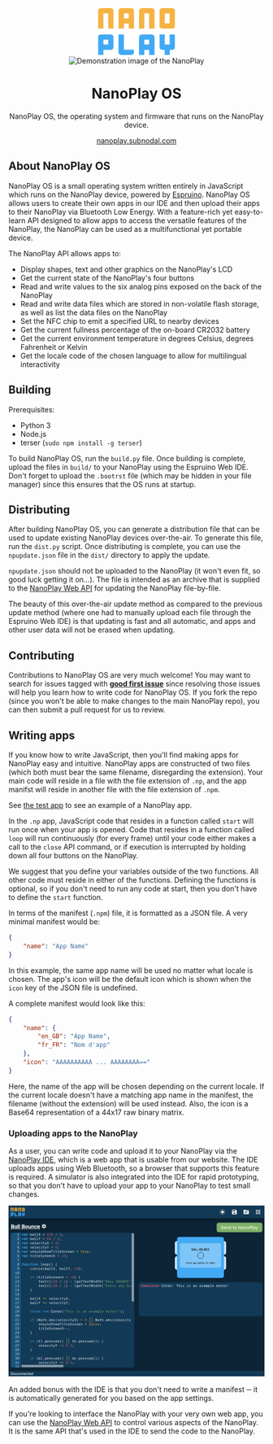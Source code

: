 <p align="center">
    <img width="30%" src="docs/logo.png" alt="NanoPlay" /><br>
    <img width="70%" src="docs/demo.png" alt="Demonstration image of the NanoPlay" />
</p>
<h1 align="center">NanoPlay OS</h1>
<p align="center">NanoPlay OS, the operating system and firmware that runs on the NanoPlay device.</p>
<p align="center"><a href="https://nanoplay.subnodal.com">nanoplay.subnodal.com</a></p>

## About NanoPlay OS
NanoPlay OS is a small operating system written entirely in JavaScript which
runs on the NanoPlay device, powered by [Espruino](https://espruino.com).
NanoPlay OS allows users to create their own apps in our IDE and then upload
their apps to their NanoPlay via Bluetooth Low Energy. With a feature-rich yet
easy-to-learn API designed to allow apps to access the versatile features of the
NanoPlay, the NanoPlay can be used as a multifunctional yet portable device.

The NanoPlay API allows apps to:
* Display shapes, text and other graphics on the NanoPlay's LCD
* Get the current state of the NanoPlay's four buttons
* Read and write values to the six analog pins exposed on the back of the
  NanoPlay
* Read and write data files which are stored in non-volatile flash storage, as
  well as list the data files on the NanoPlay
* Set the NFC chip to emit a specified URL to nearby devices
* Get the current fullness percentage of the on-board CR2032 battery
* Get the current environment temperature in degrees Celsius, degrees Fahrenheit
  or Kelvin
* Get the locale code of the chosen language to allow for multilingual
  interactivity

## Building
Prerequisites:
* Python 3
* Node.js
* terser (`sudo npm install -g terser`)

To build NanoPlay OS, run the `build.py` file. Once building is complete, upload
the files in `build/` to your NanoPlay using the Espruino Web IDE. Don't forget
to upload the `.bootrst` file (which may be hidden in your file manager) since
this ensures that the OS runs at startup.

## Distributing
After building NanoPlay OS, you can generate a distribution file that can be
used to update existing NanoPlay devices over-the-air. To generate this file,
run the `dist.py` script. Once distributing is complete, you can use the
`npupdate.json` file in the `dist/` directory to apply the update.

`npupdate.json` should not be uploaded to the NanoPlay (it won't even fit, so
good luck getting it on...). The file is intended as an archive that is supplied
to the [NanoPlay Web API](https://github.com/NanoPlay/WebAPI) for updating the
NanoPlay file-by-file.

The beauty of this over-the-air update method as compared to the previous update
method (where one had to manually upload each file through the Espruino Web IDE)
is that updating is fast and all automatic, and apps and other user data will
not be erased when updating.

## Contributing
Contributions to NanoPlay OS are very much welcome! You may want to search for
issues tagged with
**[good first issue](https://github.com/NanoPlay/os/labels/good%20first%20issue)**
since resolving those issues will help you learn how to write code for NanoPlay
OS. If you fork the repo (since you won't be able to make changes to the main
NanoPlay repo), you can then submit a pull request for us to review.

## Writing apps
If you know how to write JavaScript, then you'll find making apps for NanoPlay
easy and intuitive. NanoPlay apps are constructed of two files (which both must
bear the same filename, disregarding the extension). Your main code will reside
in a file with the file extension of `.np`, and the app manifst will reside in
another file with the file extension of `.npm`.

See [the test app](https://github.com/NanoPlay/os/tree/main/testapp) to see an
example of a NanoPlay app.

In the `.np` app, JavaScript code that resides in a function called `start` will
run once when your app is opened. Code that resides in a function called `loop`
will run continuously (for every frame) until your code either makes a call to
the `close` API command, or if execution is interrupted by holding down all four
buttons on the NanoPlay.

We suggest that you define your variables outside of the two functions. All
other code must reside in either of the functions. Defining the functions is
optional, so if you don't need to run any code at start, then you don't have to
define the `start` function.

In terms of the manifest (`.npm`) file, it is formatted as a JSON file. A very
minimal manifest would be:

```json
{
    "name": "App Name"
}
```

In this example, the same app name will be used no matter what locale is chosen.
The app's icon will be the default icon which is shown when the `icon` key of
the JSON file is undefined.

A complete manifest would look like this:

```json
{
    "name": {
        "en_GB": "App Name",
        "fr_FR": "Nom d'app"
    },
    "icon": "AAAAAAAAAA ... AAAAAAAA=="
}
```

Here, the name of the app will be chosen depending on the current locale. If the
current locale doesn't have a matching app name in the manifest, the filename
(without the extension) will be used instead. Also, the icon is a Base64
representation of a 44x17 raw binary matrix.

### Uploading apps to the NanoPlay
As a user, you can write code and upload it to your NanoPlay via the
[NanoPlay IDE](https://nanoplay.subnodal.com/dashboard/editor.html), which is
a web app that is usable from our website. The IDE uploads apps using Web
Bluetooth, so a browser that supports this feature is required. A simulator is
also integrated into the IDE for rapid prototyping, so that you don't have to
upload your app to your NanoPlay to test small changes.

![Screenshot of IDE](docs/ide.png)

An added bonus with the IDE is that you don't need to write a manifest ─ it is
automatically generated for you based on the app settings.

If you're looking to interface the NanoPlay with your very own web app, you can
use the [NanoPlay Web API](https://github.com/NanoPlay/WebAPI) to control
various aspects of the NanoPlay. It is the same API that's used in the IDE to
send the code to the NanoPlay.